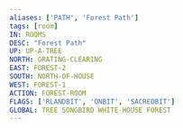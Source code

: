 ```yaml
---
aliases: ['PATH', 'Forest Path']
tags: [room]
IN: ROOMS
DESC: "Forest Path"
UP: UP-A-TREE
NORTH: GRATING-CLEARING
EAST: FOREST-2
SOUTH: NORTH-OF-HOUSE
WEST: FOREST-1
ACTION: FOREST-ROOM
FLAGS: ['RLANDBIT', 'ONBIT', 'SACREDBIT']
GLOBAL: TREE SONGBIRD WHITE-HOUSE FOREST
---
```

